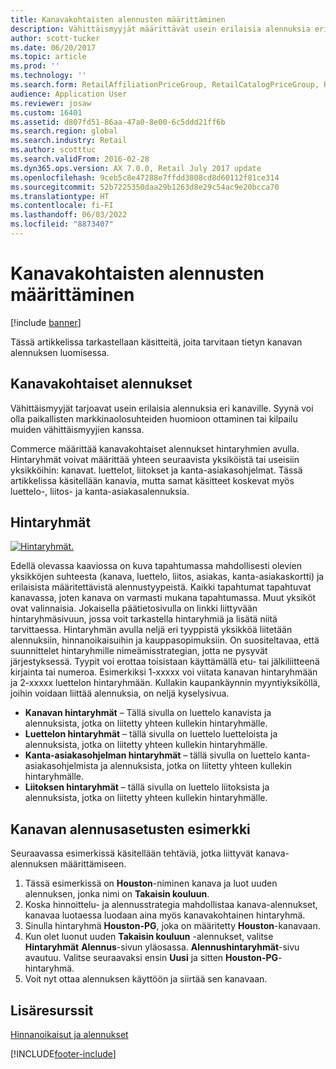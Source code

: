 ```yaml
---
title: Kanavakohtaisten alennusten määrittäminen
description: Vähittäismyyjät määrittävät usein erilaisia alennuksia eri kanaville. Tässä artikkelissa tarkastellaan käsitteitä, joita tarvitaan tietyn kanavan alennuksen luomisessa.
author: scott-tucker
ms.date: 06/20/2017
ms.topic: article
ms.prod: ''
ms.technology: ''
ms.search.form: RetailAffiliationPriceGroup, RetailCatalogPriceGroup, RetailChannelPriceGroup, RetailDiscountPriceGroup, RetailDiscountPricingWorkspace, RetailPeriodicDiscount, RetailStoreItemPriceList, RetailStoreTable
audience: Application User
ms.reviewer: josaw
ms.custom: 16401
ms.assetid: d807fd51-86aa-47a0-8e00-6c5ddd21ff6b
ms.search.region: global
ms.search.industry: Retail
ms.author: scotttuc
ms.search.validFrom: 2016-02-28
ms.dyn365.ops.version: AX 7.0.0, Retail July 2017 update
ms.openlocfilehash: 9ceb5c8e47288e7ffdd3808cd8d60112f81ce314
ms.sourcegitcommit: 52b7225350daa29b1263d8e29c54ac9e20bcca70
ms.translationtype: HT
ms.contentlocale: fi-FI
ms.lasthandoff: 06/03/2022
ms.locfileid: "8873407"
---
```

# <a name="define-channel-specific-discounts"></a>Kanavakohtaisten alennusten määrittäminen

[!include [banner](includes/banner.md)]

Tässä artikkelissa tarkastellaan käsitteitä, joita tarvitaan tietyn kanavan alennuksen luomisessa.

## <a name="channel-specific-discounts"></a>Kanavakohtaiset alennukset

Vähittäismyyjät tarjoavat usein erilaisia alennuksia eri kanaville. Syynä voi olla paikallisten markkinaolosuhteiden huomioon ottaminen tai kilpailu muiden vähittäismyyjien kanssa.

Commerce määrittää kanavakohtaiset alennukset hintaryhmien avulla. Hintaryhmät voivat määrittää yhteen seuraavista yksiköistä tai useisiin yksikköihin: kanavat. luettelot, liitokset ja kanta-asiakasohjelmat. Tässä artikkelissa käsitellään kanavia, mutta samat käsitteet koskevat myös luettelo-, liitos- ja kanta-asiakasalennuksia.

## <a name="price-groups"></a>Hintaryhmät

[![Hintaryhmät.](./media/price-groups-1024x608.png)](./media/price-groups.png)

Edellä olevassa kaaviossa on kuva tapahtumassa mahdollisesti olevien yksikköjen suhteesta (kanava, luettelo, liitos, asiakas, kanta-asiakaskortti) ja erilaisista määritettävistä alennustyypeistä. Kaikki tapahtumat tapahtuvat kanavassa, joten kanava on varmasti mukana tapahtumassa. Muut yksiköt ovat valinnaisia. Jokaisella päätietosivulla on linkki liittyvään hintaryhmäsivuun, jossa voit tarkastella hintaryhmiä ja lisätä niitä tarvittaessa. Hintaryhmän avulla neljä eri tyyppistä yksikköä liitetään alennuksiin, hinnanoikaisuihin ja kauppasopimuksiin. On suositeltavaa, että suunnittelet hintaryhmille nimeämisstrategian, jotta ne pysyvät järjestyksessä. Tyypit voi erottaa toisistaan käyttämällä etu- tai jälkiliitteenä kirjainta tai numeroa. Esimerkiksi 1-xxxxx voi viitata kanavan hintaryhmään ja 2-xxxxx luettelon hintaryhmään. Kullakin kaupankäynnin myyntiyksiköllä, joihin voidaan liittää alennuksia, on neljä kyselysivua.

- **Kanavan hintaryhmät** – Tällä sivulla on luettelo kanavista ja alennuksista, jotka on liitetty yhteen kullekin hintaryhmälle.
- **Luettelon hintaryhmät** – tällä sivulla on luettelo luetteloista ja alennuksista, jotka on liitetty yhteen kullekin hintaryhmälle.
- **Kanta-asiakasohjelman hintaryhmät** – tällä sivulla on luettelo kanta-asiakasohjelmista ja alennuksista, jotka on liitetty yhteen kullekin hintaryhmälle.
- **Liitoksen hintaryhmät** – tällä sivulla on luettelo liitoksista ja alennuksista, jotka on liitetty yhteen kullekin hintaryhmälle.

## <a name="example-channel-discount-set-up"></a>Kanavan alennusasetusten esimerkki

Seuraavassa esimerkissä käsitellään tehtäviä, jotka liittyvät kanava-alennuksen määrittämiseen.

1. Tässä esimerkissä on **Houston**-niminen kanava ja luot uuden alennuksen, jonka nimi on **Takaisin kouluun**.
2. Koska hinnoittelu- ja alennusstrategia mahdollistaa kanava-alennukset, kanavaa luotaessa luodaan aina myös kanavakohtainen hintaryhmä.
3. Sinulla hintaryhmä **Houston-PG**, joka on määritetty **Houston**-kanavaan.
4. Kun olet luonut uuden **Takaisin kouluun** -alennukset, valitse **Hintaryhmät** **Alennus**-sivun yläosassa. **Alennushintaryhmät**-sivu avautuu. Valitse seuraavaksi ensin **Uusi** ja sitten **Houston-PG**-hintaryhmä.
5. Voit nyt ottaa alennuksen käyttöön ja siirtää sen kanavaan.

## <a name="additional-resources"></a>Lisäresurssit

[Hinnanoikaisut ja alennukset](price-adjustments-discounts.md)


[!INCLUDE[footer-include](../includes/footer-banner.md)]